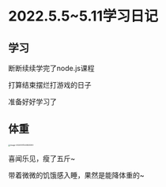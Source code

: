 # 2022.5.5~5.11学习日记

## 学习

断断续续学完了node.js课程

打算结束摆烂打游戏的日子

准备好好学习了

## 体重

<img src="https://ypyun-cdn.u1n1.com/img/picgo/2022/05/11/20220511224823.png" alt="image-20220511224823290" style="zoom:25%;" />

喜闻乐见，瘦了五斤~

带着微微的饥饿感入睡，果然是能降体重的~